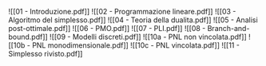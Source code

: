 ![[01 - Introduzione.pdf]]
![[02 - Programmazione lineare.pdf]]
![[03 - Algoritmo del simplesso.pdf]]
![[04 - Teoria della dualita.pdf]]
![[05 - Analisi post-ottimale.pdf]]
![[06 - PMO.pdf]]
![[07 - PLI.pdf]]
![[08 - Branch-and-bound.pdf]]
![[09 - Modelli discreti.pdf]]
![[10a - PNL non vincolata.pdf]]
![[10b - PNL monodimensionale.pdf]]
![[10c - PNL vincolata.pdf]]
![[11 - Simplesso rivisto.pdf]]